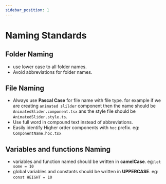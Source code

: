 ```yaml
---
sidebar_position: 1
---
```


# Naming Standards

## Folder Naming

- use lower case to all folder names.
- Avoid abbreviations for folder names.

## File Naming

- Always use **Pascal Case** for file name with file type. for example if we are creating `animated slilder` component then the name should be `AnimatedSlider.component.tsx` ans the style file should be `AnimatedSlider.style.ts`.
- Use full word in compound text instead of abbreviations.
- Easily identify Higher order components with `hoc` prefix. eg: `ComponentName.hoc.tsx`

## Variables and functions Naming

- variables and function named should be written in **camelCase**. eg:`let some = 10`
- global variables and constants should be written in **UPPERCASE**. eg: `const HEIGHT = 10`
